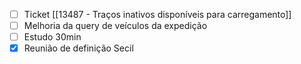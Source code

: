 
- [ ] Ticket [[13487 - Traços inativos disponíveis para carregamento]]
- [ ] Melhoria da query de veículos da expedição
- [ ] Estudo 30min
- [x] Reunião de definição Secil
